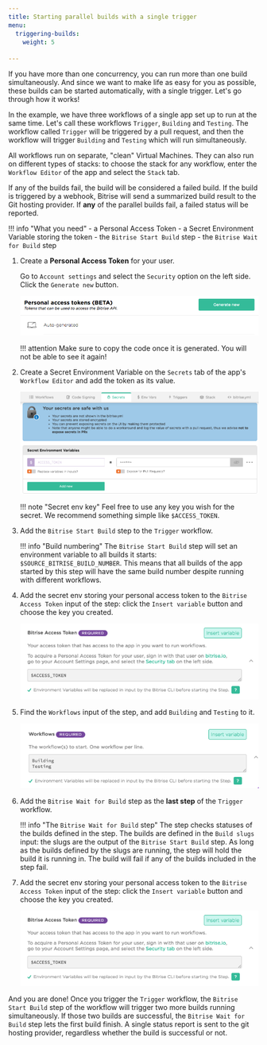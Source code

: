 ```yaml
---
title: Starting parallel builds with a single trigger
menu:
  triggering-builds:
    weight: 5

---
```

If you have more than one concurrency, you can run more than one build simultaneously. And since we want to make life as easy for you as possible, these builds can be started automatically, with a single trigger. Let's go through how it works!

In the example, we have three workflows of a single app set up to run at the same time. Let's call these workflows `Trigger`, `Building` and `Testing`. The workflow called `Trigger` will be triggered by a pull request, and then the workflow will trigger `Building` and `Testing` which will run simultaneously.

All workflows run on separate, "clean" Virtual Machines. They can also run on different types of stacks: to choose the stack for any workflow, enter the `Workflow Editor` of the app and select the `Stack` tab.

If any of the builds fail, the build will be considered a failed build. If the build is triggered by a webhook, Bitrise will send a summarized build result to the Git hosting provider. If __any__ of the parallel builds fail, a failed status will be reported.

!!! info "What you need"
    - a Personal Access Token
    - a Secret Environment Variable storing the token
    - the `Bitrise Start Build` step
    - the `Bitrise Wait for Build` step

1. Create a __Personal Access Token__ for your user.

    Go to `Account settings` and select the `Security` option on the left side. Click the `Generate new` button.

    ![Access token](/img/getting-started/triggering-builds/generate-token.png)

    !!! attention
        Make sure to copy the code once it is generated. You will not be able to see it again!

1. Create a Secret Environment Variable on the `Secrets` tab of the app's `Workflow Editor` and add the token as its value.

    ![Secret env](/img/getting-started/triggering-builds/secret_token.png)

    !!! note "Secret env key"
        Feel free to use any key you wish for the secret. We recommend something simple like `$ACCESS_TOKEN`.

1. Add the `Bitrise Start Build` step to the `Trigger` workflow.

    !!! info "Build numbering"
        The `Bitrise Start Build` step will set an environment variable to all builds it starts: `$SOURCE_BITRISE_BUILD_NUMBER`. This means that all builds of the app started by this step will have the same build number despite running with different workflows.

1. Add the secret env storing your personal access token to the `Bitrise Access Token` input of the step: click the `Insert variable` button and choose the key you created.

    ![Secret env](/img/getting-started/triggering-builds/access-token-input.png)

1. Find the `Workflows` input of the step, and add `Building` and `Testing` to it.

    ![Workflows input](/img/getting-started/triggering-builds/workflows-input.png)

1. Add the `Bitrise Wait for Build` step as the __last step__ of the `Trigger` workflow.

    !!! info "The `Bitrise Wait for Build` step"
        The step checks statuses of the builds defined in the step. The builds are defined in the `Build slugs` input: the slugs are the output of the `Bitrise Start Build` step. As long as the builds defined by the slugs are running, the step will hold the build it is running in. The build will fail if any of the builds included in the step fail.

1. Add the secret env storing your personal access token to the `Bitrise Access Token` input of the step: click the `Insert variable` button and choose the key you created.

    ![Secret env](/img/getting-started/triggering-builds/access-token-input.png)

And you are done! Once you trigger the `Trigger` workflow, the `Bitrise Start Build` step of the workflow will trigger two more builds running simultaneously. If those two builds are successful, the `Bitrise Wait for Build` step lets the first build finish. A single status report is sent to the git hosting provider, regardless whether the build is successful or not.